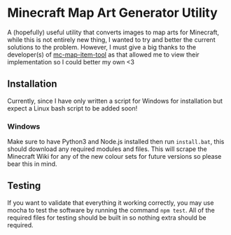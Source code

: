 # Minecraft Map Art Generator Utility
A (hopefully) useful utility that converts images to map arts for Minecraft, while this is not entirely new thing, I wanted to try and better the current solutions to the problem.  However, I must give a big thanks to the developer(s) of [mc-map-item-tool](https://github.com/djfun/mc-map-item-tool) as that allowed me to view their implementation so I could better my own <3

## Installation
Currently, since I have only written a script for Windows for installation but expect a Linux bash script to be added soon!
### Windows
Make sure to have Python3 and Node.js installed then run `install.bat`, this should download any required modules and files.  This will scrape the Minecraft Wiki for any of the new colour sets for future versions so please bear this in mind.

## Testing
If you want to validate that everything it working correctly, you may use mocha to test the software by running the command `npm test`.  All of the required files for testing should be built in so nothing extra should be required.

